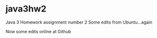 # java3hw2
Java 3 Homework assignment number 2
Some edits from Ubuntu...again

Now some edits online at Github
